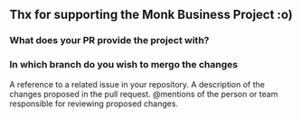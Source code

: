 ## Thx for supporting the Monk Business Project :o)

### What does your PR provide the project with?
<!-- Bug fix? Code improvement? Give a short description -->


### In which branch do you wish to mergo the changes

A reference to a related issue in your repository.
A description of the changes proposed in the pull request.
@mentions of the person or team responsible for reviewing proposed changes.
